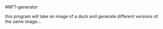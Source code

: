 #NFT-generator

this program will take an image of a duck and generate different versions of the same image...